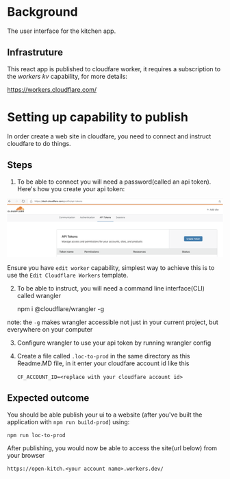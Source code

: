 # Background

The user interface for the kitchen app.

## Infrastruture

This react app is published to cloudfare worker, it requires a subscription to the *workers kv* capability, for more details:

https://workers.cloudflare.com/

# Setting up capability to publish

In order create a web site in cloudfare, you need to connect and instruct cloudfare to do things.

## Steps 

1. To be able to connect you will need a password(called an api token). Here's how you create your api token:

![get api token](./get-api-token.png)

Ensure you have `edit worker` capability, simplest way to achieve this is to use the `Edit Cloudflare Workers` template. 

2. To be able to instruct, you will need a command line interface(CLI) called wrangler

    npm i @cloudflare/wrangler -g

note: the `-g` makes wrangler accessible not just in your current project, but everywhere on your computer

3. Configure wrangler to use your api token by running 
    wrangler config

4. Create a file called `.loc-to-prod` in the same directory as this Readme.MD file, in it enter your cloudfare account id like this

    `CF_ACCOUNT_ID=<replace with your cloudfare account id>`

## Expected outcome 

You should be able publish your ui to a website (after you've built the application with `npm run build-prod`) using:
    
    npm run loc-to-prod

After publishing, you would now be able to access the site(url below) from your browser

    https://open-kitch.<your account name>.workers.dev/
